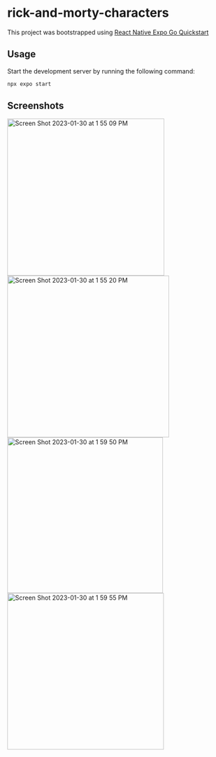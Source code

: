 # rick-and-morty-characters

This project was bootstrapped using [React Native Expo Go Quickstart](https://reactnative.dev/docs/environment-setup)

## Usage

Start the development server by running the following command:

```bash
npx expo start
```

## Screenshots
<img width="359" alt="Screen Shot 2023-01-30 at 1 55 09 PM" src="https://user-images.githubusercontent.com/3189055/215583221-3e95c5b5-9725-4045-a080-388affa34020.png">

<img width="370" alt="Screen Shot 2023-01-30 at 1 55 20 PM" src="https://user-images.githubusercontent.com/3189055/215583219-388d8dc1-ac54-4c8f-8088-b01ba96c2c58.png">

<img width="356" alt="Screen Shot 2023-01-30 at 1 59 50 PM" src="https://user-images.githubusercontent.com/3189055/215583217-103d572b-8053-4272-a02f-2165043830c4.png">


<img width="358" alt="Screen Shot 2023-01-30 at 1 59 55 PM" src="https://user-images.githubusercontent.com/3189055/215583212-361f3d6d-c51d-4316-9fdc-6a028894d2c6.png">
